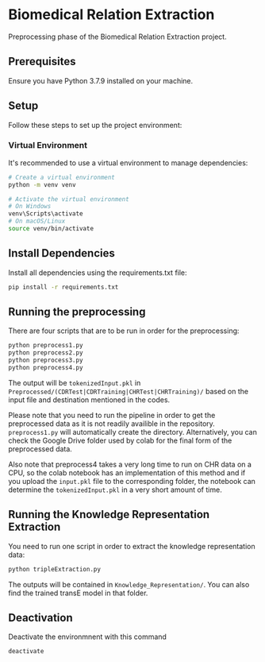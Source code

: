 # Biomedical Relation Extraction

Preprocessing phase of the Biomedical Relation Extraction project.

## Prerequisites

Ensure you have Python 3.7.9 installed on your machine.

## Setup

Follow these steps to set up the project environment:

### Virtual Environment

It's recommended to use a virtual environment to manage dependencies:

```bash
# Create a virtual environment
python -m venv venv

# Activate the virtual environment
# On Windows
venv\Scripts\activate
# On macOS/Linux
source venv/bin/activate
```

## Install Dependencies

Install all dependencies using the requirements.txt file:

```bash
pip install -r requirements.txt
```

## Running the preprocessing

There are four scripts that are to be run in order for the preprocessing:

```bash
python preprocess1.py
python preprocess2.py
python preprocess3.py
python preprocess4.py
```

The output will be ``` tokenizedInput.pkl ``` in ``` Preprocessed/(CDRTest|CDRTraining|CHRTest|CHRTraining)/ ``` based on the input file and destination mentioned in the codes. 

Please note that you need to run the pipeline in order to get the preprocessed data as it is not readily availible in the repository. ``` preprocess1.py ``` will automatically create the directory. Alternatively, you can check the Google Drive folder used by colab for the final form of the preprocessed data. 

Also note that preprocess4 takes a very long time to run on CHR data on a CPU, so the colab notebook has an implementation of this method and if you upload the ``` input.pkl ``` file to the corresponding folder, the notebook can determine the ``` tokenizedInput.pkl ``` in a very short amount of time.

## Running the Knowledge Representation Extraction

You need to run one script in order to extract the knowledge representation data:

```bash
python tripleExtraction.py
```

The outputs will be contained in  ``` Knowledge_Representation/ ```. You can also find the trained transE model in that folder.

## Deactivation

Deactivate the environmnent with this command

```bash
deactivate
```